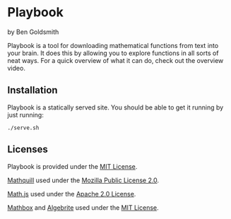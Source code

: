 # Playbook
by Ben Goldsmith

Playbook is a tool for downloading mathematical functions from text into your brain. It does this by allowing you to explore functions in all sorts of neat ways. For a quick overview of what it can do, check out the overview video.

## Installation
Playbook is a statically served site. You should be able to get it running by just running:
```
./serve.sh
```

## Licenses
Playbook is provided under the [MIT License](https://opensource.org/licenses/MIT). 

[Mathquill](http://mathquill.com/) used under the [Mozilla Public License 2.0](https://www.mozilla.org/en-US/MPL/2.0/FAQ/).

[Math.js](http://mathjs.org/) used under the [Apache 2.0 License](https://www.apache.org/licenses/LICENSE-2.0).

[Mathbox](https://gitgud.io/unconed/mathbox) and [Algebrite](http://algebrite.org/) used under the [MIT License](https://opensource.org/licenses/MIT). 
